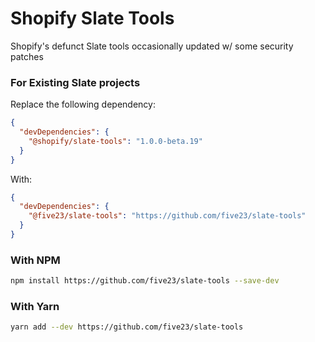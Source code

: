 # Shopify Slate Tools

Shopify's defunct Slate tools occasionally updated w/ some security patches

### For Existing Slate projects

Replace the following dependency:

```json
{
  "devDependencies": {
    "@shopify/slate-tools": "1.0.0-beta.19"
  }
}
```

With:

```json
{
  "devDependencies": {
    "@five23/slate-tools": "https://github.com/five23/slate-tools"
  }
}
```

### With NPM

```bash
npm install https://github.com/five23/slate-tools --save-dev
```

### With Yarn

```bash
yarn add --dev https://github.com/five23/slate-tools
```
